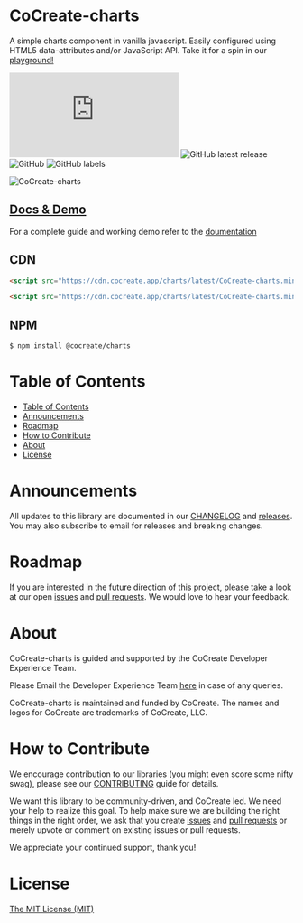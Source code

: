 # CoCreate-charts

A simple charts component in vanilla javascript. Easily configured using HTML5 data-attributes and/or JavaScript API. Take it for a spin in our [playground!](https://cocreate.app/docs/charts)

![GitHub file size in bytes](https://img.shields.io/github/size/CoCreate-app/CoCreate-charts/dist/CoCreate-charts.min.js?label=minified%20size&style=for-the-badge)
![GitHub latest release](https://img.shields.io/github/v/release/CoCreate-app/CoCreate-charts?style=for-the-badge)
![GitHub](https://img.shields.io/github/license/CoCreate-app/CoCreate-charts?style=for-the-badge)
![GitHub labels](https://img.shields.io/github/labels/CoCreate-app/CoCreate-charts/help%20wanted?style=for-the-badge)

![CoCreate-charts](https://cdn.cocreate.app/docs/CoCreate-charts.gif)

## [Docs & Demo](https://cocreate.app/docs/charts)

For a complete guide and working demo refer to the [doumentation](https://cocreate.app/docs/charts)

## CDN

```html
<script src="https://cdn.cocreate.app/charts/latest/CoCreate-charts.min.js"></script>
```

```html
<script src="https://cdn.cocreate.app/charts/latest/CoCreate-charts.min.css"></script>
```

## NPM

```shell
$ npm install @cocreate/charts
```

# Table of Contents

- [Table of Contents](#table-of-contents)
- [Announcements](#announcements)
- [Roadmap](#roadmap)
- [How to Contribute](#how-to-contribute)
- [About](#about)
- [License](#license)

<a name="announcements"></a>

# Announcements

All updates to this library are documented in our [CHANGELOG](https://github.com/CoCreate-app/CoCreate-charts/blob/master/CHANGELOG.md) and [releases](https://github.com/CoCreate-app/CoCreate-charts/releases). You may also subscribe to email for releases and breaking changes.

<a name="roadmap"></a>

# Roadmap

If you are interested in the future direction of this project, please take a look at our open [issues](https://github.com/CoCreate-app/CoCreate-charts/issues) and [pull requests](https://github.com/CoCreate-app/CoCreate-charts/pulls). We would love to hear your feedback.

<a name="about"></a>

# About

CoCreate-charts is guided and supported by the CoCreate Developer Experience Team.

Please Email the Developer Experience Team [here](mailto:develop@cocreate.app) in case of any queries.

CoCreate-charts is maintained and funded by CoCreate. The names and logos for CoCreate are trademarks of CoCreate, LLC.

<a name="contribute"></a>

# How to Contribute

We encourage contribution to our libraries (you might even score some nifty swag), please see our [CONTRIBUTING](https://github.com/CoCreate-app/CoCreate-charts/blob/master/CONTRIBUTING.md) guide for details.

We want this library to be community-driven, and CoCreate led. We need your help to realize this goal. To help make sure we are building the right things in the right order, we ask that you create [issues](https://github.com/CoCreate-app/CoCreate-charts/issues) and [pull requests](https://github.com/CoCreate-app/CoCreate-charts/pulls) or merely upvote or comment on existing issues or pull requests.

We appreciate your continued support, thank you!

# License

[The MIT License (MIT)](https://github.com/CoCreate-app/CoCreate-charts/blob/master/LICENSE)
